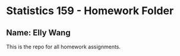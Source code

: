 # Statistics 159 - Homework Folder
## Name: Elly Wang

This is the repo for all homework assignments. 
